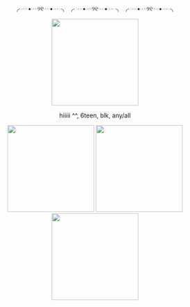 <p align="center">
╭ ┈•┈୨୧┈•┈ ╮ ╭ ┈•┈୨୧┈•┈ ╮ ╭ ┈•┈୨୧┈•┈ ╮
</p>

<p align="center">
    <img width="200" src="https://i.pinimg.com/736x/bc/9e/af/bc9eaf4701fa5596dc4d04e96ab5191a.jpg">
</p>

<p align="center">
hiiiii ^^, 6teen, blk, any/all
</p>

<p align="center">
    <img width="200" src="https://64.media.tumblr.com/f1e951da516ca8abc20cf8dd39900bca/3671a26edef10d5d-c5/s250x400/b98eafe7ae06ce73438aa9799af8b2c877a63b80.gifv">
<img width="200" src="https://64.media.tumblr.com/60d5e978837fa62b5fca710593a58b09/3671a26edef10d5d-17/s100x200/f99ccd922622663c595aa509e19d2a6485b03f3b.gifv">
<img width="200" src="https://64.media.tumblr.com/24dfdb46187161691d44e7819e740221/3671a26edef10d5d-bc/s100x200/2e00a49b106c65faa48361518ef6c03047ddc1ef.webp">

</p>
